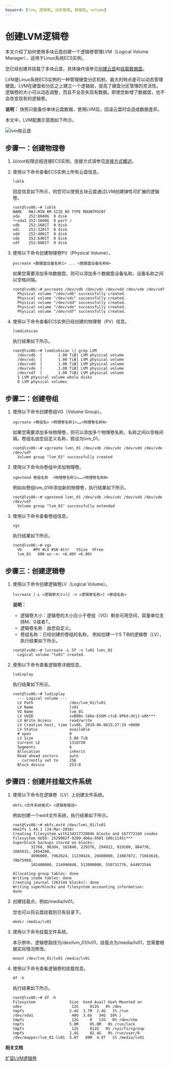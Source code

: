 ```yaml
---
keyword: [lvm, 逻辑卷, 动态管理, 数据库, volume]
---
```


# 创建LVM逻辑卷

本文介绍了如何使用多块云盘创建一个逻辑卷管理LVM（Logical Volume Manager），适用于Linux系统ECS实例。

您已经创建并挂载了多块云盘，具体操作请参见[创建云盘](/cn.zh-CN/块存储/云盘基础操作/创建云盘/创建云盘.md)和[挂载数据盘](/cn.zh-CN/块存储/云盘基础操作/挂载数据盘.md)。

LVM是Linux系统ECS实例的一种管理硬盘分区机制，最大的特点是可以动态管理硬盘。LVM在硬盘和分区之上建立一个逻辑层，提高了硬盘分区管理的灵活性。 逻辑卷的大小可以动态调整，而且不会丢失现有数据。即使您新增了数据盘，也不会改变现有的逻辑卷。

**说明：** 快照只能备份单块云盘数据，使用LVM后，回滚云盘时会造成数据差异。

本文中，LVM配置示意图如下所示。

![lvm和云盘](https://static-aliyun-doc.oss-cn-hangzhou.aliyuncs.com/assets/img/zh-CN/8640770061/p169254.png)

## 步骤一：创建物理卷

1.  以root权限远程连接ECS实例。连接方式请参见[连接方式概述](/cn.zh-CN/实例/连接实例/连接方式概述.md)。

2.  使用以下命令查看ECS实例上所有云盘信息。

    ```
    lsblk
    ```

    回显信息如下所示，则您可以使用五块云盘通过LVM创建弹性可扩展的逻辑卷。

    ```
    root@lvs06:~# lsblk
    NAME   MAJ:MIN RM SIZE RO TYPE MOUNTPOINT
    vda    252:0040G  0 disk
    └─vda1 252:1040G  0 part /
    vdb    252:1601T  0 disk
    vdc    252:3201T  0 disk
    vdd    252:4801T  0 disk
    vde    252:6401T  0 disk
    vdf    252:8001T  0 disk
    ```

3.  使用以下命令创建物理卷PV（Physical Volume）。

    ```
    pvcreate <数据盘设备名称1> ... <数据盘设备名称N>
    ```

    如果您需要添加多块数据盘，则可以添加多个数据盘设备名称，设备名称之间以空格间隔。

    ```
    root@lvs06:~# pvcreate /dev/vdb /dev/vdc /dev/vdd /dev/vde /dev/vdf
      Physical volume "/dev/vdb" successfully created.
      Physical volume "/dev/vdc" successfully created.
      Physical volume "/dev/vdd" successfully created.
      Physical volume "/dev/vde" successfully created.
      Physical volume "/dev/vdf" successfully created.
    ```

4.  使用以下命令查看ECS实例已经创建的物理卷（PV）信息。

    ```
    lvmdiskscan
    ```

    执行结果如下所示。

    ```
    root@lvs06:~# lvmdiskscan \| grep LVM
      /dev/vdb  [       1.00 TiB] LVM physical volume
      /dev/vdc  [       1.00 TiB] LVM physical volume
      /dev/vdd  [       1.00 TiB] LVM physical volume
      /dev/vde  [       1.00 TiB] LVM physical volume
      /dev/vdf  [       1.00 TiB] LVM physical volume
      5 LVM physical volume whole disks
      0 LVM physical volumes
    ```


## 步骤二：创建卷组

1.  使用以下命令创建卷组VG（Volume Group）。

    ```
    vgcreate <卷组名> <物理卷名称1>……<物理卷名称N>
    ```

    如果您需要添加多块物理卷，则可以添加多个物理卷名称，名称之间以空格间隔。卷组名由您自定义名称，假设为lvm\_01。

    ```
    root@lvs06:~# vgcreate lvm\_01 /dev/vdb /dev/vdc /dev/vdd /dev/vde /dev/vdf
      Volume group "lvm_01" successfully created
    ```

2.  使用以下命令向卷组中添加物理卷。

    ```
    vgextend 卷组名称  <物理卷名称1>……<物理卷名称N>
    ```

    例如向卷组lvm\_01中添加新的物理卷，执行结果如下所示。

    ```
    root@lvs06:~# vgextend lvm\_01 /dev/vdb /dev/vdc /dev/vdd /dev/vde /dev/vdf
      Volume group "lvm_01" successfully extended
    ```

3.  使用以下命令查看卷组信息。

    ```
    vgs
    ```

    执行结果如下所示。

    ```
    root@lvs06:~# vgs
      VG     #PV #LV #SN Attr   VSize  VFree
      lvm_01   600 wz--n- <6.00t <6.00t
    ```


## 步骤三：创建逻辑卷

1.  使用以下命令创建逻辑卷LV（Logical Volume）。

    ```
    lvcreate [-L <逻辑卷大小>][ -n <逻辑卷名称>] <卷组名称>
    ```

    **说明：**

    -   逻辑卷大小：逻辑卷的大小应小于卷组（VG）剩余可用空间，容量单位支持M、G或者T。
    -   逻辑卷名称：由您自定义。
    -   卷组名称：已经创建的卷组的名称。
    例如创建一个5 TiB的逻辑卷（LV），执行结果如下所示。

    ```
    root@lvs06:~# lvcreate -L 5T -n lv01 lvm\_01
      Logical volume "lv01" created.
    ```

2.  使用以下命令查看逻辑卷详细信息。

    ```
    lvdisplay
    ```

    执行结果如下所示。

    ```
    root@lvs06:~# lvdisplay
      --- Logical volume ---
      LV Path                /dev/lvm_01/lv01
      LV Name                lv01
      VG Name                lvm_01
      LV UUID                svB00x-l6Ke-ES6M-ctsE-9P6d-dVj2-o0h***
      LV Write Access        read/write
      LV Creation host, time lvs06, 2019-06-0615:27:19 +0800
      LV Status              available
      # open                 0
      LV Size                5.00 TiB
      Current LE             1310720
      Segments               6
      Allocation             inherit
      Read ahead sectors     auto
      - currently set to     256
      Block device           253:0
    ```


## 步骤四：创建并挂载文件系统

1.  使用以下命令在逻辑卷（LV）上创建文件系统。

    ```
    mkfs.<文件系统格式> <逻辑卷路径>
    ```

    例如创建一个ext4文件系统，执行结果如下所示。

    ```
    root@lvs06:~# mkfs.ext4 /dev/lvm\_01/lv01
    mke2fs 1.44.1 (24-Mar-2018)
    Creating filesystem with13421772804k blocks and 167772160 inodes
    Filesystem UUID: 2529002f-9209-4b6a-9501-106c1145c***
    Superblock backups stored on blocks:
            32768, 98304, 163840, 229376, 294912, 819200, 884736, 1605632, 2654208,
            4096000, 7962624, 11239424, 20480000, 23887872, 71663616, 78675968,
            102400000, 214990848, 512000000, 550731776, 644972544
    
    Allocating group tables: done
    Writing inode tables: done
    Creating journal (262144 blocks): done
    Writing superblocks and filesystem accounting information:
    done
    ```

2.  创建挂载点，例如/media/lv01。

    您也可以将云盘挂载到已有目录下。

    ```
    mkdir /media/lv01
    ```

3.  使用以下命令挂载文件系统。

    本示例中，逻辑卷路径为/dev/lvm\_01/lv01，挂载点为/media/lv01，您需要根据实际情况修改。

    ```
    mount /dev/lvm_01/lv01 /media/lv01
    ```

4.  使用以下命令查看逻辑卷的挂载信息。

    ```
    df -h
    ```

    执行结果如下所示。

    ```
    root@lvs06:~# df -h
    Filesystem               Size  Used Avail Use% Mounted on
    udev                      12G     012G   0% /dev
    tmpfs                    2.4G  3.7M  2.4G   1% /run
    /dev/vda1                 40G  3.6G   34G  10% /
    tmpfs                     12G     0   12G   0% /dev/shm
    tmpfs                    5.0M     05.0M   0% /run/lock
    tmpfs                     12G     012G   0% /sys/fs/cgroup
    tmpfs                    2.4G     02.4G   0% /run/user/0
    /dev/mapper/lvm_01-lv01  5.0T   89M  4.8T   1% /media/lv01
    ```


**相关文档**  


[扩容LVM逻辑卷](/cn.zh-CN/最佳实践/块存储/使用逻辑卷（Linux）/扩容LVM逻辑卷.md)

